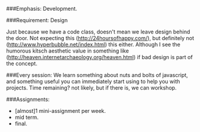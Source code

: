 ###Emphasis: 
Development. 

###Requirement: 
Design 

Just because we have a code class, doesn't mean we leave design behind the door. Not expecting this (http://24hoursofhappy.com/), but definitely not (http://www.hyperbubble.net/index.html) this either. Although I see the humorous kitsch aesthetic value in something like (http://heaven.internetarchaeology.org/heaven.html) if bad design is part of the concept. 

###Every session:
We learn something about nuts and bolts of javascript, and something useful you can immediately start using to help you with projects. Time remaining? not likely, but if there is, we can workshop.

###Assignments:
* [almost]1 mini-assignment per week.
* mid term.
* final.